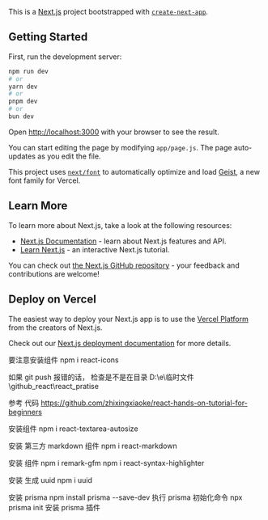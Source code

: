 This is a [Next.js](https://nextjs.org) project bootstrapped with [`create-next-app`](https://github.com/vercel/next.js/tree/canary/packages/create-next-app).

## Getting Started

First, run the development server:

```bash
npm run dev
# or
yarn dev
# or
pnpm dev
# or
bun dev
```

Open [http://localhost:3000](http://localhost:3000) with your browser to see the result.

You can start editing the page by modifying `app/page.js`. The page auto-updates as you edit the file.

This project uses [`next/font`](https://nextjs.org/docs/app/building-your-application/optimizing/fonts) to automatically optimize and load [Geist](https://vercel.com/font), a new font family for Vercel.

## Learn More

To learn more about Next.js, take a look at the following resources:

- [Next.js Documentation](https://nextjs.org/docs) - learn about Next.js features and API.
- [Learn Next.js](https://nextjs.org/learn) - an interactive Next.js tutorial.

You can check out [the Next.js GitHub repository](https://github.com/vercel/next.js) - your feedback and contributions are welcome!

## Deploy on Vercel

The easiest way to deploy your Next.js app is to use the [Vercel Platform](https://vercel.com/new?utm_medium=default-template&filter=next.js&utm_source=create-next-app&utm_campaign=create-next-app-readme) from the creators of Next.js.

Check out our [Next.js deployment documentation](https://nextjs.org/docs/app/building-your-application/deploying) for more details.


要注意安装组件 npm i react-icons

如果 git push 报错的话，
检查是不是在目录 D:\e\临时文件\github_react\react_pratise

参考 代码 
https://github.com/zhixingxiaoke/react-hands-on-tutorial-for-beginners


安装组件
npm i react-textarea-autosize

安装 第三方 markdown 组件
npm i react-markdown

安装 组件
npm i remark-gfm
npm i react-syntax-highlighter

安装 生成 uuid
npm i uuid

安装 prisma
npm install prisma --save-dev
执行 prisma  初始化命令
npx prisma init
安装 prisma  插件